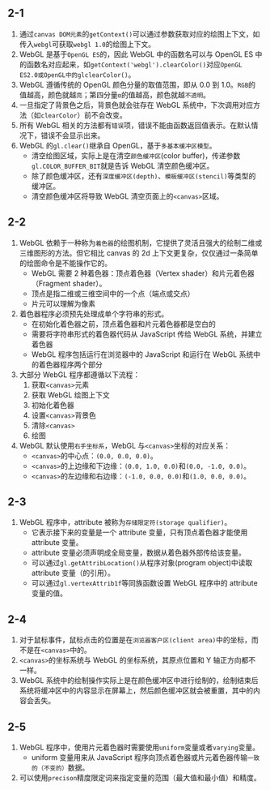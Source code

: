 ## 2-1

1. 通过`canvas DOM元素`的`getContext()`可以通过参数获取对应的绘图上下文，如传入`webgl`可获取`webgl 1.0`的绘图上下文。
2. WebGL 是基于`OpenGL ES`的，因此 WebGL 中的函数名可以与 OpenGL ES 中的函数名对应起来，如`getContext('webgl').clearColor()`对应`OpenGL ES2.0或OpenGL中的glclearColor()`。
3. WebGL 遵循传统的 OpenGL 颜色分量的取值范围，即从 0.0 到 1.0。`RGB`的值越高，颜色就越`亮`；第四分量`α`的值越高，颜色就越`不透明`。
4. 一旦指定了背景色之后，背景色就会驻存在 WebGL 系统中，下次调用对应方法（如`clearColor`）前不会改变。
5. 所有 WebGL 相关的方法都有`错误`项，错误不能由函数返回值表示。在默认情况下，错误不会显示出来。
6. WebGL 的`gl.clear()`继承自 OpenGL，基于`多基本缓冲区模型`。
   - 清空绘图区域，实际上是在清空`颜色缓冲区`(color buffer)，传递参数`gl.COLOR_BUFFER_BIT`就是告诉 WebGL 清空颜色缓冲区。
   - 除了颜色缓冲区，还有`深度缓冲区(depth)`、`模板缓冲区(stencil)`等类型的缓冲区。
   - 清空颜色缓冲区将导致 WebGL 清空页面上的`<canvas>`区域。

## 2-2

1. WebGL 依赖于一种称为`着色器`的绘图机制，它提供了灵活且强大的绘制二维或三维图形的方法。但它相比 canvas 的 2d 上下文更复杂，仅仅通过一条简单的绘图命令是不能操作它的。
   - WebGL 需要 2 种着色器：顶点着色器（Vertex shader）和片元着色器（Fragment shader）。
   - 顶点是指二维或三维空间中的一个点（端点或交点）
   - 片元可以理解为像素
2. 着色器程序必须预先处理成单个字符串的形式。
   - 在初始化着色器之前，顶点着色器和片元着色器都是空白的
   - 需要将字符串形式的着色器代码从 JavaScript 传给 WebGL 系统，并建立着色器
   - WebGL 程序包括运行在浏览器中的 JavaScript 和运行在 WebGL 系统中的着色器程序两个部分
3. 大部分 WebGL 程序都遵循以下流程：
   1. 获取`<canvas>`元素
   2. 获取 WebGL 绘图上下文
   3. 初始化着色器
   4. 设置`<canvas>`背景色
   5. 清除`<canvas>`
   6. 绘图
4. WebGL 默认使用`右手坐标系`，WebGL 与`<canvas>`坐标的对应关系：
   - `<canvas>`的中心点：`(0.0, 0.0, 0.0)`。
   - `<canvas>`的上边缘和下边缘：`(0.0, 1.0, 0.0)`和`(0.0, -1.0, 0.0)`。
   - `<canvas>`的左边缘和右边缘：`(-1.0, 0.0, 0.0)`和`(1.0, 0.0, 0.0)`。

## 2-3

1. WebGL 程序中，attribute 被称为`存储限定符(storage qualifier)`。
   - 它表示接下来的变量是一个 attribute 变量，只有顶点着色器才能使用 attribute 变量。
   - attribute 变量必须声明成全局变量，数据从着色器外部传给该变量。
   - 可以通过`gl.getAttribLocation()`从程序对象(program object)中读取 attribute 变量（的引用）。
   - 可以通过`gl.vertexAttrib1f`等同族函数设置 WebGL 程序中的 attribute 变量的值。

## 2-4

1. 对于鼠标事件，鼠标点击的位置是在`浏览器客户区(client area)`中的坐标，而不是在`<canvas>`中的。
2. `<canvas>`的坐标系统与 WebGL 的坐标系统，其原点位置和 Y 轴正方向都不一样。
3. WebGL 系统中的绘制操作实际上是在颜色缓冲区中进行绘制的，绘制结束后系统将缓冲区中的内容显示在屏幕上，然后颜色缓冲区就会被重置，其中的内容会丢失。

## 2-5

1. WebGL 程序中，使用片元着色器时需要使用`uniform`变量或者`varying`变量。
   - uniform 变量用来从 JavaScript 程序向顶点着色器或片元着色器传输`一致的（不变的）`数据。
2. 可以使用`precison`精度限定词来指定变量的范围（最大值和最小值）和精度。
